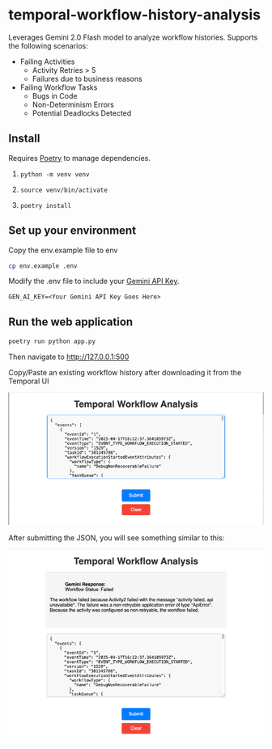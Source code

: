 # temporal-workflow-history-analysis
Leverages Gemini 2.0 Flash model to analyze workflow histories. Supports the following scenarios:

* Failing Activities 
  * Activity Retries > 5
  * Failures due to business reasons
* Failing Workflow Tasks
  * Bugs in Code
  * Non-Determinism Errors
  * Potential Deadlocks Detected

## Install
Requires [Poetry](https://python-poetry.org/) to manage dependencies.

1. `python -m venv venv`

2. `source venv/bin/activate`

3. `poetry install`

## Set up your environment
Copy the env.example file to env

```bash
cp env.example .env
```

Modify the .env file to include your [Gemini API Key](https://ai.google.dev/gemini-api/docs/api-key). 

```text
GEN_AI_KEY=<Your Gemini API Key Goes Here>
```

## Run the web application

```bash
poetry run python app.py
```

Then navigate to http://127.0.0.1:500

Copy/Paste an existing workflow history after downloading it from the Temporal UI

<img src="images/before.png">

After submitting the JSON, you will see something similar to this:

<img src="images/after.png">
